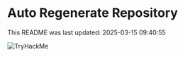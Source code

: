 # Auto Regenerate Repository

This README was last updated: 2025-03-15 09:40:55

 ![TryHackMe](https://tryhackme.com/badge/533634)